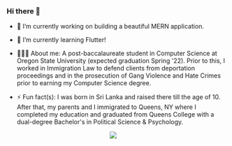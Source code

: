 ### Hi there 👋

<!--
**aTamarsh/aTamarsh** is a ✨ _special_ ✨ repository because its `README.md` (this file) appears on your GitHub profile.

Here are some ideas to get you started:

- 🔭 I’m currently working on ...
- 🌱 I’m currently learning ...
- 👯 I’m looking to collaborate on ...
- 🤔 I’m looking for help with ...
- 💬 Ask me about ...
- 📫 How to reach me: ...
- 😄 Pronouns: ...
- ⚡ Fun fact: ...
-->

- 🔭 I’m currently working on building a beautiful MERN application.

- 🌱 I’m currently learning Flutter!

- 🧔🏾‍♂️ About me: A post-baccalaureate student in Computer Science at Oregon State University (expected graduation Spring '22).  Prior to this, I worked in Immigration Law to defend clients from deportation proceedings and in the prosecution of Gang Violence and Hate Crimes prior to earning my Computer Science degree.

- ⚡ Fun fact(s): I was born in Sri Lanka and raised there till the age of 10.  After that, my parents and I immigrated to Queens, NY where I completed my education and graduated from Queens College with a dual-degree Bachelor's in Political Science & Psychology.
  
<p align="center">
  <a href="mailto:<abeysekera.tamarsh@gmail.com>?subject=Came%20from%20Github"><img src="https://img.shields.io/badge/gmail-%23D14836.svg?&style=for-the-badge&logo=gmail&logoColor=white" /></a>&nbsp;&nbsp;&nbsp;&nbsp;
<p>

